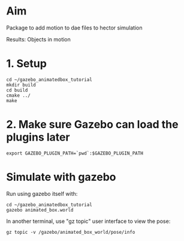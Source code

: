 #  Aim
Package to add motion to dae files to hector simulation 

Results: Objects in motion

# 1. Setup


```console 1
cd ~/gazebo_animatedbox_tutorial
mkdir build
cd build
cmake ../
make
```
# 2. Make sure Gazebo can load the plugins later
```console 1
export GAZEBO_PLUGIN_PATH=`pwd`:$GAZEBO_PLUGIN_PATH
```
# Simulate with gazebo
Run using gazebo itself with:
```console 1
cd ~/gazebo_animatedbox_tutorial
gazebo animated_box.world
```
In another terminal, use "gz topic" user interface to view the pose:
```console 2
gz topic -v /gazebo/animated_box_world/pose/info
```


